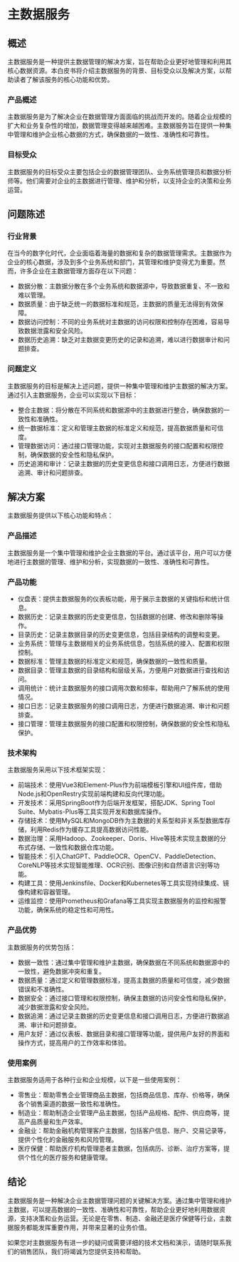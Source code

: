 # 主数据服务

## 概述
主数据服务是一种提供主数据管理的解决方案，旨在帮助企业更好地管理和利用其核心数据资源。本白皮书将介绍主数据服务的背景、目标受众以及解决方案，以帮助读者了解该服务的核心功能和优势。

### 产品概述
主数据服务是为了解决企业在数据管理方面面临的挑战而开发的。随着企业规模的扩大和业务复杂性的增加，数据管理变得越来越困难。主数据服务旨在提供一种集中管理和维护企业核心数据的方式，确保数据的一致性、准确性和可靠性。

### 目标受众
主数据服务的目标受众主要包括企业的数据管理团队、业务系统管理员和数据分析师等。他们需要对企业的主数据进行管理、维护和分析，以支持企业的决策和业务运营。

## 问题陈述

### 行业背景
在当今的数字化时代，企业面临着海量的数据和复杂的数据管理需求。主数据作为企业的核心数据，涉及到多个业务系统和部门，其管理和维护变得尤为重要。然而，许多企业在主数据管理方面存在以下问题：

- 数据分散：主数据分散在多个业务系统和数据源中，导致数据重复、不一致和难以管理。
- 数据质量：由于缺乏统一的数据标准和规范，主数据的质量无法得到有效保障。
- 数据访问控制：不同的业务系统对主数据的访问权限和控制存在困难，容易导致数据泄露和安全风险。
- 数据历史追溯：缺乏对主数据变更历史的记录和追溯，难以进行数据审计和问题排查。

### 问题定义
主数据服务的目标是解决上述问题，提供一种集中管理和维护主数据的解决方案。通过引入主数据服务，企业可以实现以下目标：

- 整合主数据：将分散在不同系统和数据源中的主数据进行整合，确保数据的一致性和准确性。
- 统一数据标准：定义和管理主数据的标准定义和规范，提高数据质量和可信度。
- 管理数据访问：通过接口管理功能，实现对主数据服务的接口配置和权限控制，确保数据的安全性和隐私保护。
- 历史追溯和审计：记录主数据的历史变更信息和接口调用日志，方便进行数据追溯、审计和问题排查。

## 解决方案
主数据服务提供以下核心功能和特点：

### 产品描述
主数据服务是一个集中管理和维护企业主数据的平台。通过该平台，用户可以方便地进行主数据的管理、维护和分析，实现数据的一致性、准确性和可靠性。

### 产品功能
- 仪盘表：提供主数据服务的仪表板功能，用于展示主数据的关键指标和统计信息。
- 数据历史：记录主数据的历史变更信息，包括数据的创建、修改和删除等操作。
- 目录历史：记录主数据目录的历史变更信息，包括目录结构的调整和变更。
- 业务系统：管理与主数据相关的业务系统信息，包括系统的接入、配置和权限控制。
- 数据标准：管理主数据的标准定义和规范，确保数据的一致性和质量。
- 数据目录：管理主数据的目录结构和层级关系，方便用户对数据进行查找和访问。
- 调用统计：统计主数据服务的接口调用次数和频率，帮助用户了解系统的使用情况。
- 接口日志：记录主数据服务的接口调用日志，方便进行数据追溯、审计和问题排查。
- 接口管理：管理主数据服务的接口配置和权限控制，确保数据的安全性和隐私保护。

### 技术架构
主数据服务采用以下技术框架实现：

- 前端技术：使用Vue3和Element-Plus作为前端模板引擎和UI组件库，借助Node.js和OpenRestry实现前端构建和反向代理功能。
- 开发技术：采用SpringBoot作为后端开发框架，搭配JDK、Spring Tool Suite、Mybatis-Plus等工具实现开发和数据库操作。
- 存储技术：使用MySQL和MongoDB作为主数据的关系型和非关系型数据库存储，利用Redis作为缓存工具提高数据访问性能。
- 数据治理：采用Hadoop、Zookeeper、Doris、Hive等技术实现主数据的分布式存储、一致性和数据仓库功能。
- 智能技术：引入ChatGPT、PaddleOCR、OpenCV、PaddleDetection、CoreNLP等技术实现智能推理、OCR识别、图像识别和自然语言识别等功能。
- 构建工具：使用Jenkinsfile、Docker和Kubernetes等工具实现持续集成、镜像构建和容器管理。
- 运维监控：使用Prometheus和Grafana等工具实现主数据服务的监控和报警功能，确保系统的稳定性和可用性。

### 产品优势
主数据服务的优势包括：

- 数据一致性：通过集中管理和维护主数据，确保数据在不同系统和数据源中的一致性，避免数据冲突和重复。
- 数据质量：通过定义和管理数据标准，提高主数据的质量和可信度，减少数据错误和不准确性。
- 数据安全：通过接口管理和权限控制，确保主数据的访问安全性和隐私保护，减少数据泄露和安全风险。
- 数据追溯：通过记录主数据的历史变更信息和接口调用日志，方便进行数据追溯、审计和问题排查。
- 用户友好：通过仪表板、数据目录和接口管理等功能，提供用户友好的界面和操作方式，提高用户的工作效率和体验。

### 使用案例
主数据服务适用于各种行业和企业规模，以下是一些使用案例：

- 零售业：帮助零售企业管理商品主数据，包括商品信息、库存、价格等，确保各个销售渠道的数据一致性和准确性。
- 制造业：帮助制造企业管理产品主数据，包括产品规格、配件、供应商等，提高产品质量和生产效率。
- 金融业：帮助金融机构管理客户主数据，包括客户信息、账户、交易记录等，提供个性化的金融服务和风险管理。
- 医疗保健：帮助医疗机构管理患者主数据，包括病历、诊断、治疗方案等，提供个性化的医疗服务和健康管理。

## 结论
主数据服务是一种解决企业主数据管理问题的关键解决方案。通过集中管理和维护主数据，可以提高数据的一致性、准确性和可靠性，帮助企业更好地利用数据资源，支持决策和业务运营。无论是在零售、制造、金融还是医疗保健等行业，主数据服务都能发挥重要作用，并带来显著的业务价值。

如果您对主数据服务有进一步的疑问或需要详细的技术文档和演示，请随时联系我们的销售团队，我们将竭诚为您提供支持和帮助。